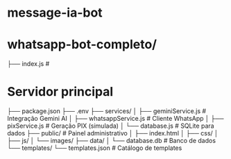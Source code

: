 # message-ia-bot
# whatsapp-bot-completo/
  ├── index.js                 # 
  # Servidor principal
├── package.json
├── .env
├── services/
│   ├── geminiService.js     # Integração Gemini AI
│   ├── whatsappService.js   # Cliente WhatsApp
│   ├── pixService.js        # Geração PIX (simulada)
│   └── database.js          # SQLite para dados
├── public/                  # Painel administrativo
│   ├── index.html
│   ├── css/
│   ├── js/
│   └── images/
├── data/
│   └── database.db         # Banco de dados
└── templates/
    └── templates.json      # Catálogo de templates
